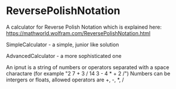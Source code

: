 # ReversePolishNotation

A calculator for Reverse Polish Notation which is explained here:
https://mathworld.wolfram.com/ReversePolishNotation.html

SimpleCalculator - a simple, junior like solution

AdvancedCalculator - a more sophisticated one

An ipnut is a string of numbers or operators separated with a space charactare (for example "2 7 + 3 / 14 3 - 4 * + 2 /")
Numbers can be intergers or floats, allowed operators are +, -, *, / 

